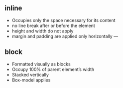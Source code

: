 
## inline

- Occupies only the space necessary for its content
- no line break after or before the element
- height and width do not apply
- margin and padding are applied only horizontally —

## block

- Formatted visually as blocks
- Occupy 100% of parent element’s width
- Stacked vertically
- Box-model applies